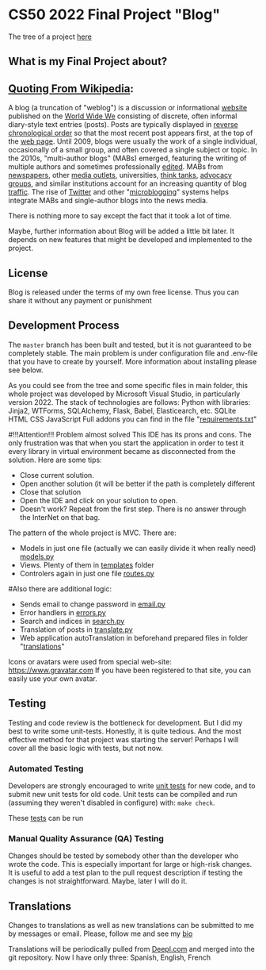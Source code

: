 CS50 2022 Final Project "Blog"
=====================================

The tree of a project [here](https://github.com/Demanrusss/CS50x_Harvard/tree/main/Final_Project/Blog)

What is my Final Project about?
---------------------

## [Quoting From Wikipedia](https://en.wikipedia.org/wiki/Blog):
A blog (a truncation of "weblog") is a discussion or informational [website](https://en.wikipedia.org/wiki/Website) published on the [World Wide We](https://en.wikipedia.org/wiki/World_Wide_Web)
consisting of discrete, often informal diary-style text entries (posts). Posts are typically displayed in [reverse 
chronological order](https://en.wikipedia.org/wiki/Reverse_chronology) so that the most recent post appears first, at the top of the [web page](https://en.wikipedia.org/wiki/Web_page). Until 2009, blogs 
were usually the work of a single individual, occasionally of a small group, and often covered a single subject 
or topic. In the 2010s, "multi-author blogs" (MABs) emerged, featuring the writing of multiple authors and sometimes 
professionally [edited](https://en.wikipedia.org/wiki/Editing). MABs from [newspapers](https://en.wikipedia.org/wiki/Newspaper), other [media outlets](https://en.wikipedia.org/wiki/News_media), universities, [think tanks](https://en.wikipedia.org/wiki/Think_tank), [advocacy groups](https://en.wikipedia.org/wiki/Advocacy_group), 
and similar institutions account for an increasing quantity of blog [traffic](https://en.wikipedia.org/wiki/Web_traffic). The rise of [Twitter](https://en.wikipedia.org/wiki/Twitter) and other "[microblogging](https://en.wikipedia.org/wiki/Microblogging)" 
systems helps integrate MABs and single-author blogs into the news media.

There is nothing more to say except the fact that  it took a lot of time.

Maybe, further information about Blog will be added a little bit later. It depends on new features that might be 
developed and implemented to the project.

License
-------

Blog is released under the terms of my own free license. Thus you can share it without any payment or punishment

Development Process
-------------------

The `master` branch has been built and tested, but it is not guaranteed to be
completely stable. The main problem is under configuration file and .env-file that you have to create by yourself.
More information about installing please see below.

As you could see from the tree and some specific files in main folder, this whole project was developed by Microsoft
Visual Studio, in particularly version 2022. 
The stack of technologies are follows:
Python with libraries: Jinja2, WTForms, SQLAlchemy, Flask, Babel, Elasticearch, etc.
SQLite
HTML
CSS
JavaScript
Full addons you can find in the file "[requirements.txt](https://github.com/Demanrusss/CS50x_Harvard/blob/main/Final_Project/Blog/requirements.txt)"

#!!!Attention!!! Problem almost solved
This IDE has its prons and cons. The only frustration was that when you start the application in order to test it every
library in virtual environment became as disconnected from the solution.
Here are some tips:
 * Close current solution.
 * Open another solution (it will be better if the path is completely different
 * Close that solution
 * Open the IDE and click on your solution to open.
 * Doesn't work? Repeat from the first step.
There is no answer through the InterNet on that bag.

The pattern of the whole project is MVC.
There are:
 * Models in just one file (actually we can easily divide it when really need) [models.py](https://github.com/Demanrusss/CS50x_Harvard/blob/main/Final_Project/Blog/app/models.py)
 * Views. Plenty of them in [templates](https://github.com/Demanrusss/CS50x_Harvard/tree/main/Final_Project/Blog/app/templates) folder
 * Controlers again in just one file [routes.py](https://github.com/Demanrusss/CS50x_Harvard/blob/main/Final_Project/Blog/app/routes.py)

#Also there are additional logic:
 * Sends email to change password in [email.py](https://github.com/Demanrusss/CS50x_Harvard/blob/main/Final_Project/Blog/app/email.py)
 * Error handlers in [errors.py](https://github.com/Demanrusss/CS50x_Harvard/blob/main/Final_Project/Blog/app/errors.py)
 * Search and indices in [search.py](https://github.com/Demanrusss/CS50x_Harvard/blob/main/Final_Project/Blog/app/search.py)
 * Translation of posts in [translate.py](https://github.com/Demanrusss/CS50x_Harvard/blob/main/Final_Project/Blog/app/translate.py)
 * Web application autoTranslation in beforehand prepared files in folder "[translations](https://github.com/Demanrusss/CS50x_Harvard/tree/main/Final_Project/Blog/app/translations)"

Icons or avatars were used from special web-site: https://www.gravatar.com
If you have been registered to that site, you can easily use your own avatar.

Testing
-------

Testing and code review is the bottleneck for development. But I did my best to write some unit-tests.
Honestly, it is quite tedious. And the most effective method for that project was starting the server!
Perhaps I will cover all the basic logic with tests, but not now.

### Automated Testing

Developers are strongly encouraged to write [unit tests](src/test/README.md) for new code, and to
submit new unit tests for old code. Unit tests can be compiled and run
(assuming they weren't disabled in configure) with: `make check`.

These [tests](https://github.com/Demanrusss/CS50x_Harvard/blob/main/Final_Project/Blog/tests.py) can be run

### Manual Quality Assurance (QA) Testing

Changes should be tested by somebody other than the developer who wrote the
code. This is especially important for large or high-risk changes. It is useful
to add a test plan to the pull request description if testing the changes is
not straightforward. Maybe, later I will do it.

Translations
------------

Changes to translations as well as new translations can be submitted to me by messages or email.
Please, follow me and see my [bio](https://github.com/Demanrusss)

Translations will be periodically pulled from [Deepl.com](https://www.deepl.com) and merged into the git repository. Now I have 
only three: Spanish, English, French
